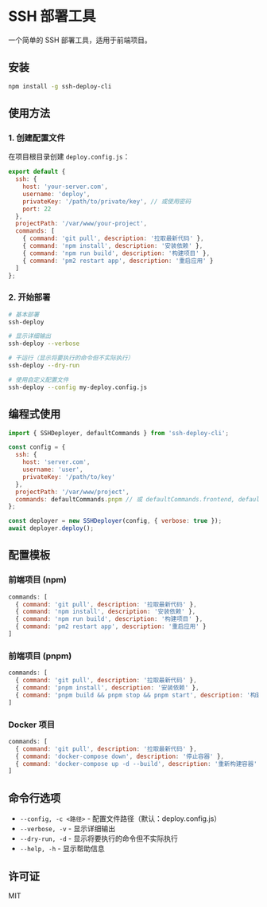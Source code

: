 # SSH 部署工具

一个简单的 SSH 部署工具，适用于前端项目。

## 安装

```bash
npm install -g ssh-deploy-cli
```

## 使用方法

### 1. 创建配置文件

在项目根目录创建 `deploy.config.js`：

```javascript
export default {
  ssh: {
    host: 'your-server.com',
    username: 'deploy',
    privateKey: '/path/to/private/key', // 或使用密码
    port: 22
  },
  projectPath: '/var/www/your-project',
  commands: [
    { command: 'git pull', description: '拉取最新代码' },
    { command: 'npm install', description: '安装依赖' },
    { command: 'npm run build', description: '构建项目' },
    { command: 'pm2 restart app', description: '重启应用' }
  ]
};
```

### 2. 开始部署

```bash
# 基本部署
ssh-deploy

# 显示详细输出
ssh-deploy --verbose

# 干运行（显示将要执行的命令但不实际执行）
ssh-deploy --dry-run

# 使用自定义配置文件
ssh-deploy --config my-deploy.config.js
```

## 编程式使用

```javascript
import { SSHDeployer, defaultCommands } from 'ssh-deploy-cli';

const config = {
  ssh: {
    host: 'server.com',
    username: 'user',
    privateKey: '/path/to/key'
  },
  projectPath: '/var/www/project',
  commands: defaultCommands.pnpm // 或 defaultCommands.frontend, defaultCommands.docker
};

const deployer = new SSHDeployer(config, { verbose: true });
await deployer.deploy();
```

## 配置模板

### 前端项目 (npm)
```javascript
commands: [
  { command: 'git pull', description: '拉取最新代码' },
  { command: 'npm install', description: '安装依赖' },
  { command: 'npm run build', description: '构建项目' },
  { command: 'pm2 restart app', description: '重启应用' }
]
```

### 前端项目 (pnpm)
```javascript
commands: [
  { command: 'git pull', description: '拉取最新代码' },
  { command: 'pnpm install', description: '安装依赖' },
  { command: 'pnpm build && pnpm stop && pnpm start', description: '构建并重启' }
]
```

### Docker 项目
```javascript
commands: [
  { command: 'git pull', description: '拉取最新代码' },
  { command: 'docker-compose down', description: '停止容器' },
  { command: 'docker-compose up -d --build', description: '重新构建容器' }
]
```

## 命令行选项

- `--config, -c <路径>` - 配置文件路径（默认：deploy.config.js）
- `--verbose, -v` - 显示详细输出
- `--dry-run, -d` - 显示将要执行的命令但不实际执行
- `--help, -h` - 显示帮助信息

## 许可证

MIT